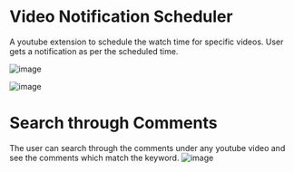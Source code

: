 # Video Notification Scheduler
A youtube extension to schedule the watch time for specific videos. User gets a notification as per the scheduled time.

![image](https://github.com/AmaanKang/Video_Notification_Scheduler/assets/77933148/95a2d640-12dc-45a3-a91e-32d295c1ac54)

![image](https://github.com/AmaanKang/Video_Notification_Scheduler/assets/77933148/530db72b-a136-4bb0-9cf8-c29201c28543)


# Search through Comments
The user can search through the comments under any youtube video and see the comments which match the keyword.
![image](https://github.com/AmaanKang/Video_Notification_Scheduler/assets/77933148/c20ed25d-440e-4ce9-8dd3-08f930a88c3e)

